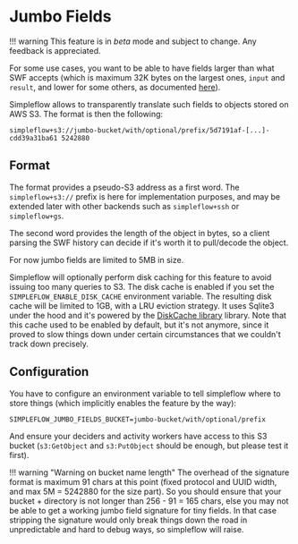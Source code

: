 Jumbo Fields
============

!!! warning
    This feature is in _beta_ mode and subject to change. Any feedback is appreciated.

For some use cases, you want to be able to have fields larger than what SWF accepts
(which is maximum 32K bytes on the largest ones, `input` and `result`, and lower for
some others, as documented [here](http://docs.aws.amazon.com/amazonswf/latest/developerguide/swf-dg-limits.html)).

Simpleflow allows to transparently translate such fields to objects stored on AWS
S3. The format is then the following:

    simpleflow+s3://jumbo-bucket/with/optional/prefix/5d7191af-[...]-cdd39a31ba61 5242880


Format
------

The format provides a pseudo-S3 address as a first word. The `simpleflow+s3://`
prefix is here for implementation purposes, and may be extended later with other
backends such as `simpleflow+ssh` or `simpleflow+gs`.

The second word provides the length of the object in bytes, so a client parsing
the SWF history can decide if it's worth it to pull/decode the object.

For now jumbo fields are limited to 5MB in size.

Simpleflow will optionally perform disk caching for this feature to avoid
issuing too many queries to S3. The disk cache is enabled if you set the
`SIMPLEFLOW_ENABLE_DISK_CACHE` environment variable. The resulting disk
cache will be limited to 1GB, with a LRU eviction strategy. It uses
Sqlite3 under the hood and it's powered by the
[DiskCache library](http://www.grantjenks.com/docs/diskcache/) library.
Note that this cache used to be enabled by default, but it's not anymore,
since it proved to slow things down under certain circumstances that we
couldn't track down precisely.


Configuration
-------------

You have to configure an environment variable to tell simpleflow where to store
things (which implicitly enables the feature by the way):

    SIMPLEFLOW_JUMBO_FIELDS_BUCKET=jumbo-bucket/with/optional/prefix

And ensure your deciders and activity workers have access to this S3 bucket (`s3:GetObject` and
`s3:PutObject` should be enough, but please test it first).

!!! warning "Warning on bucket name length"
    The overhead of the signature format is maximum 91 chars at this point (fixed protocol
    and UUID width, and max 5M = 5242880 for the size part). So you should ensure
    that your bucket + directory is not longer than 256 - 91 = 165 chars, else
    you may not be able to get a working jumbo field signature for tiny fields.
    In that case stripping the signature would only break things down the road
    in unpredictable and hard to debug ways, so simpleflow will raise.
